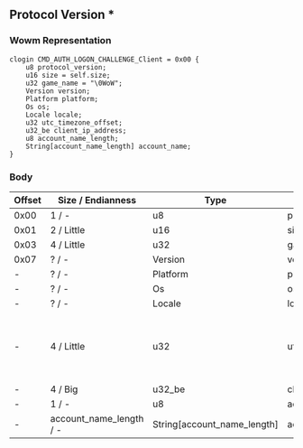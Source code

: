 ## Protocol Version *

### Wowm Representation
```rust,ignore
clogin CMD_AUTH_LOGON_CHALLENGE_Client = 0x00 {
    u8 protocol_version;    
    u16 size = self.size;    
    u32 game_name = "\0WoW";    
    Version version;    
    Platform platform;    
    Os os;    
    Locale locale;    
    u32 utc_timezone_offset;    
    u32_be client_ip_address;    
    u8 account_name_length;    
    String[account_name_length] account_name;    
}
```
### Body
| Offset | Size / Endianness | Type | Name | Description |
| ------ | ----------------- | ---- | ---- | ----------- |
| 0x00 | 1 / - | u8 | protocol_version |  |
| 0x01 | 2 / Little | u16 | size |  |
| 0x03 | 4 / Little | u32 | game_name |  |
| 0x07 | ? / - | Version | version |  |
| - | ? / - | Platform | platform |  |
| - | ? / - | Os | os |  |
| - | ? / - | Locale | locale |  |
| - | 4 / Little | u32 | utc_timezone_offset | Offset in minutes from UTC time. 180 would be UTC+3 |
| - | 4 / Big | u32_be | client_ip_address |  |
| - | 1 / - | u8 | account_name_length |  |
| - | account_name_length / - | String[account_name_length] | account_name |  |
